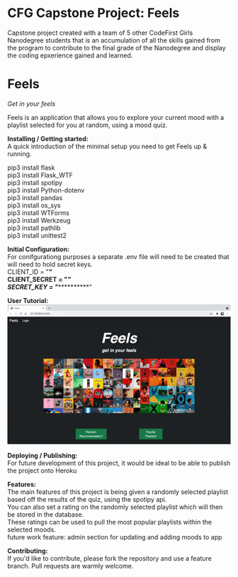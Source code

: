 
# CFG Capstone Project: Feels
Capstone project created with a team of 5 other CodeFirst Girls Nanodegree students that is an accumulation of all the skills gained from the program to contribute to the final grade of the Nanodegree and display the coding epxerience gained and learned.


# Feels
*Get in your feels*

Feels is an application that allows you to explore your current mood with a playlist selected for you at random, using a mood quiz. 

**Installing / Getting started:** <br />
A quick introduction of the minimal setup you need to get Feels up & running.

pip3 install flask <br />
pip3 install Flask_WTF <br />
pip3 install spotipy  <br />
pip3 install Python-dotenv <br />
pip3 install pandas <br />
pip3 install os_sys <br />
pip3 install WTForms <br />
pip3 install Werkzeug <br />
pip3 install pathlib <br />
pip3 install unittest2 <br />


**Initial Configuration:**  <br />
For conifgurationg purposes a separate .env file will need to be created that will need to hold secret keys. <br />
CLIENT_ID = "**********" <br />
CLIENT_SECRET = "*************" <br />
SECRET_KEY = "*************"<br />

**User Tutorial:** <br />
![user_tutorial_gif](https://github.com/fatma123555/CFG_Project_Feels/blob/c1f3e8109bb0586d76ebe4868210dd8cc52fb290/playlist_quiz_recommendation.gif)


**Deploying / Publishing:** <br />
For future development of this project, it would be ideal to be able to publish the project onto Heroku

**Features:**  <br />
The main features of this project is being given a randomly selected playlist based off the results of the quiz, using the spotipy api. <br />
You can also set a rating on the randomly selected playlist which will then be stored in the database.<br />
These ratings can be used to pull the most popular playlists within the selected moods. <br />
future work feature: admin section for updating and adding moods to app<br />


**Contributing:** <br />
If you'd like to contribute, please fork the repository and use a feature branch. Pull requests are warmly welcome.

